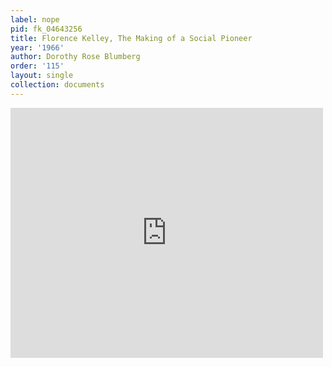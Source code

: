 ```yaml
---
label: nope
pid: fk_04643256
title: Florence Kelley, The Making of a Social Pioneer
year: '1966'
author: Dorothy Rose Blumberg
order: '115'
layout: single
collection: documents
---
```

<iframe src="https://northwestern.app.box.com/embed/s/wq5ppqeomvdw2zaeoc80p94w2889qim6?sortColumn=date&view=list" width="500" height="400" frameborder="0" allowfullscreen webkitallowfullscreen msallowfullscreen></iframe>
